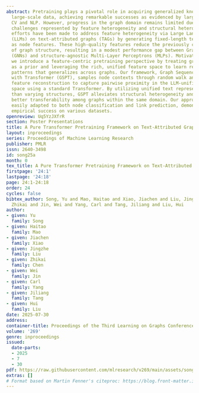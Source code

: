 ```yaml
---
abstract: Pretraining plays a pivotal role in acquiring generalized knowledge from
  large-scale data, achieving remarkable successes as evidenced by large models in
  CV and NLP. However, progress in the graph domain remains limited due to fundamental
  challenges represented by feature heterogeneity and structural heterogeneity. Recent
  efforts have been made to address feature heterogeneity via Large Language Models
  (LLMs) on text-attributed graphs (TAGs) by generating fixed-length text representations
  as node features. These high-quality features reduce the previously critical role
  of graph structure, resulting in a modest performance gap between Graph Neural Networks
  (GNNs) and structure-agnostic Multi-Layer Perceptrons (MLPs). Motivated by this,
  we introduce a feature-centric pretraining perspective by treating graph structure
  as a prior and leveraging the rich, unified feature space to learn refined interaction
  patterns that generalizes across graphs. Our framework, Graph Sequence Pretraining
  with Transformer (GSPT), samples node contexts through random walk and employs masked
  feature reconstruction to capture pairwise proximity in the LLM-unified feature
  space using a standard Transformer. By utilizing unified text representations rather
  than varying structures, GSPT alleviates structural heterogeneity and achieves significantly
  better transferability among graphs within the same domain. Our approach can be
  easily adapted to both node classification and link prediction, demonstrating promising
  empirical success on various datasets.
openreview: Uq5YzJXfrR
section: Poster Presentations
title: A Pure Transformer Pretraining Framework on Text-Attributed Graphs
layout: inproceedings
series: Proceedings of Machine Learning Research
publisher: PMLR
issn: 2640-3498
id: song25a
month: 0
tex_title: A Pure Transformer Pretraining Framework on Text-Attributed Graphs
firstpage: '24:1'
lastpage: '24:18'
page: 24:1-24:18
order: 24
cycles: false
bibtex_author: Song, Yu and Mao, Haitao and Xiao, Jiachen and Liu, Jingzhe and Chen,
  Zhikai and Jin, Wei and Yang, Carl and Tang, Jiliang and Liu, Hui
author:
- given: Yu
  family: Song
- given: Haitao
  family: Mao
- given: Jiachen
  family: Xiao
- given: Jingzhe
  family: Liu
- given: Zhikai
  family: Chen
- given: Wei
  family: Jin
- given: Carl
  family: Yang
- given: Jiliang
  family: Tang
- given: Hui
  family: Liu
date: 2025-07-30
address:
container-title: Proceedings of the Third Learning on Graphs Conference
volume: '269'
genre: inproceedings
issued:
  date-parts:
  - 2025
  - 7
  - 30
pdf: https://raw.githubusercontent.com/mlresearch/v269/main/assets/song25a/song25a.pdf
extras: []
# Format based on Martin Fenner's citeproc: https://blog.front-matter.io/posts/citeproc-yaml-for-bibliographies/
---
```


